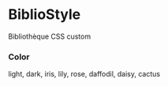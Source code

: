 # BiblioStyle
Bibliothèque CSS custom

### Color
light, dark, iris, lily, rose, daffodil, daisy, cactus
